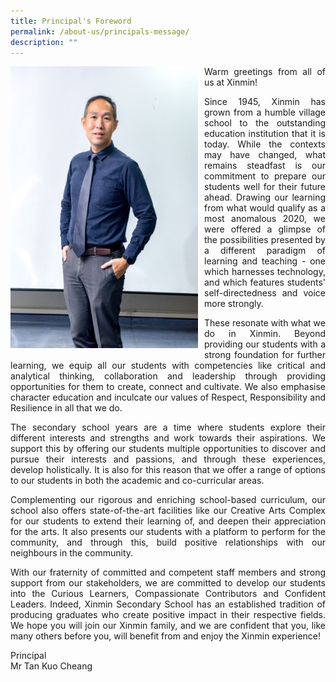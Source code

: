 ```yaml
---
title: Principal's Foreword
permalink: /about-us/principals-message/
description: ""
---
```


<p style="float:left; margin: 0 10px 0px 0">
<img src="/images/Principals%20Message%20Page.jpeg" alt="Principal" style="width:300px" /></p>
<p style="text-align:justify">
Warm greetings from all of us at Xinmin!</p>
<p style="text-align:justify">
Since 1945, Xinmin has grown from a humble village school to the outstanding education institution that it is today. While the contexts may have changed, what remains steadfast is our commitment to prepare our students well for their future ahead. Drawing our learning from what would qualify as a most anomalous 2020, we were offered a glimpse of the possibilities presented by a different paradigm of learning and teaching - one which harnesses technology, and which features students' self-directedness and voice more strongly.</p>
<p style="text-align:justify">
These resonate with what we do in Xinmin. Beyond providing our students with a strong foundation for further learning, we equip all our students with competencies like critical and analytical thinking, collaboration and leadership through providing opportunities for them to create, connect and cultivate. We also emphasise character education and inculcate our values of Respect, Responsibility and Resilience in all that we do.</p>
<p style="text-align:justify">
The secondary school years are a time where students explore their different interests and strengths and work towards their aspirations. We support this by offering our students multiple opportunities to discover and pursue their interests and passions, and through these experiences, develop holistically. It is also for this reason that we offer a range of options to our students in both the academic and co-curricular areas.</p>
<p style="text-align:justify">
Complementing our rigorous and enriching school-based curriculum, our school also offers state-of-the-art facilities like our Creative Arts Complex for our students to extend their learning of, and deepen their appreciation for the arts. It also presents our students with a platform to perform for the community, and through this, build positive relationships with our neighbours in the community.</p>
<p style="text-align:justify">
With our fraternity of committed and competent staff members and strong support from our stakeholders, we are committed to develop our students into the Curious Learners, Compassionate Contributors and Confident Leaders. Indeed, Xinmin Secondary School has an established tradition of producing graduates who create positive impact in their respective fields. We hope you will join our Xinmin family, and we are confident that you, like many others before you, will benefit from and enjoy the Xinmin experience!</p>

Principal <br>
Mr Tan Kuo Cheang